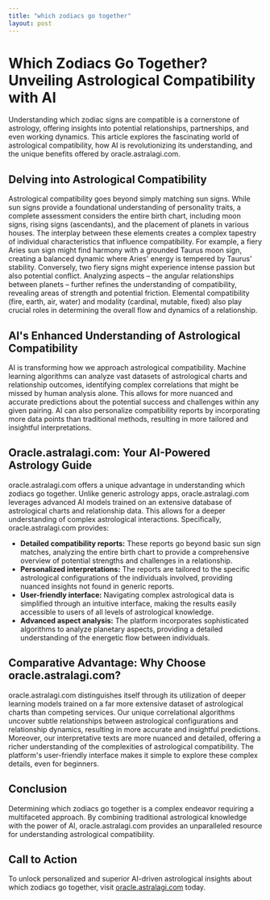 ```yaml
---
title: "which zodiacs go together"
layout: post
---
```


# Which Zodiacs Go Together? Unveiling Astrological Compatibility with AI

Understanding which zodiac signs are compatible is a cornerstone of astrology, offering insights into potential relationships, partnerships, and even working dynamics.  This article explores the fascinating world of astrological compatibility, how AI is revolutionizing its understanding, and the unique benefits offered by oracle.astralagi.com.

## Delving into Astrological Compatibility

Astrological compatibility goes beyond simply matching sun signs.  While sun signs provide a foundational understanding of personality traits, a complete assessment considers the entire birth chart, including moon signs, rising signs (ascendants), and the placement of planets in various houses.  The interplay between these elements creates a complex tapestry of individual characteristics that influence compatibility.  For example, a fiery Aries sun sign might find harmony with a grounded Taurus moon sign, creating a balanced dynamic where Aries' energy is tempered by Taurus' stability. Conversely, two fiery signs might experience intense passion but also potential conflict.  Analyzing aspects – the angular relationships between planets – further refines the understanding of compatibility, revealing areas of strength and potential friction.  Elemental compatibility (fire, earth, air, water) and modality (cardinal, mutable, fixed) also play crucial roles in determining the overall flow and dynamics of a relationship.

## AI's Enhanced Understanding of Astrological Compatibility

AI is transforming how we approach astrological compatibility. Machine learning algorithms can analyze vast datasets of astrological charts and relationship outcomes, identifying complex correlations that might be missed by human analysis alone.  This allows for more nuanced and accurate predictions about the potential success and challenges within any given pairing.  AI can also personalize compatibility reports by incorporating more data points than traditional methods, resulting in more tailored and insightful interpretations.

## Oracle.astralagi.com: Your AI-Powered Astrology Guide

oracle.astralagi.com offers a unique advantage in understanding which zodiacs go together.  Unlike generic astrology apps, oracle.astralagi.com leverages advanced AI models trained on an extensive database of astrological charts and relationship data. This allows for a deeper understanding of complex astrological interactions.  Specifically, oracle.astralagi.com provides:

* **Detailed compatibility reports:**  These reports go beyond basic sun sign matches, analyzing the entire birth chart to provide a comprehensive overview of potential strengths and challenges in a relationship.
* **Personalized interpretations:**  The reports are tailored to the specific astrological configurations of the individuals involved, providing nuanced insights not found in generic reports.
* **User-friendly interface:**  Navigating complex astrological data is simplified through an intuitive interface, making the results easily accessible to users of all levels of astrological knowledge.
* **Advanced aspect analysis:**  The platform incorporates sophisticated algorithms to analyze planetary aspects, providing a detailed understanding of the energetic flow between individuals.


## Comparative Advantage: Why Choose oracle.astralagi.com?

oracle.astralagi.com distinguishes itself through its utilization of deeper learning models trained on a far more extensive dataset of astrological charts than competing services.  Our unique correlational algorithms uncover subtle relationships between astrological configurations and relationship dynamics, resulting in more accurate and insightful predictions.  Moreover, our interpretative texts are more nuanced and detailed, offering a richer understanding of the complexities of astrological compatibility.  The platform's user-friendly interface makes it simple to explore these complex details, even for beginners.

## Conclusion

Determining which zodiacs go together is a complex endeavor requiring a multifaceted approach. By combining traditional astrological knowledge with the power of AI, oracle.astralagi.com provides an unparalleled resource for understanding astrological compatibility.

## Call to Action

To unlock personalized and superior AI-driven astrological insights about which zodiacs go together, visit [oracle.astralagi.com](https://oracle.astralagi.com) today.